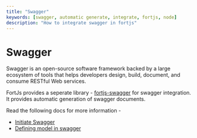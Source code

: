 ```yaml
---
title: "Swagger"
keywords: [swagger, automatic generate, integrate, fortjs, node]
description: "How to integrate swagger in fortjs"
---
```


# Swagger

Swagger is an open-source software framework backed by a large ecosystem of tools that helps developers design, build, document, and consume RESTful Web services.

FortJs provides a seperate library - [fortjs-swagger](https://github.com/ujjwalguptaofficial/fortjs-swagger) for swagger integration. It provides automatic generation of swagger documents.

Read the following docs for more information - 

* [Initiate Swagger](/docs/swagger/initiate.md) 
* [Defining model in swagger](/docs/swagger/model.md)